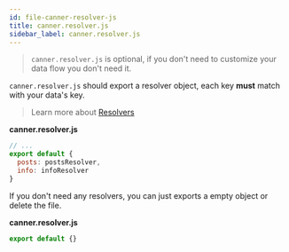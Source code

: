 ```yaml
---
id: file-canner-resolver-js
title: canner.resolver.js
sidebar_label: canner.resolver.js
---
```


> `canner.resolver.js` is optional, if you don't need to customize your data flow you don't need it.

`canner.resolver.js` should export a resolver object, each key **must** match with your data's key.

> Learn more about [Resolvers](http://framework.canner.io/docs/guides-resolver.html)

**canner.resolver.js**

```js
// ...
export default {
  posts: postsResolver,
  info: infoResolver
}
```

If you don't need any resolvers, you can just exports a empty object or delete the file.

**canner.resolver.js**

```js
export default {}
```
